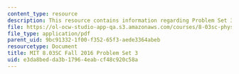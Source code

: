 ```yaml
---
content_type: resource
description: This resource contains information regarding Problem Set 3
file: https://ol-ocw-studio-app-qa.s3.amazonaws.com/courses/8-03sc-physics-iii-vibrations-and-waves-fall-2016/e3da8bedda3b17964eabcf48c920c58a_MIT8_03SCF16_ProblemSet3.pdf
file_type: application/pdf
parent_uid: 9bc91332-1f00-f352-65f3-aede3364abeb
resourcetype: Document
title: MIT 8.03SC Fall 2016 Problem Set 3
uid: e3da8bed-da3b-1796-4eab-cf48c920c58a
---
```

